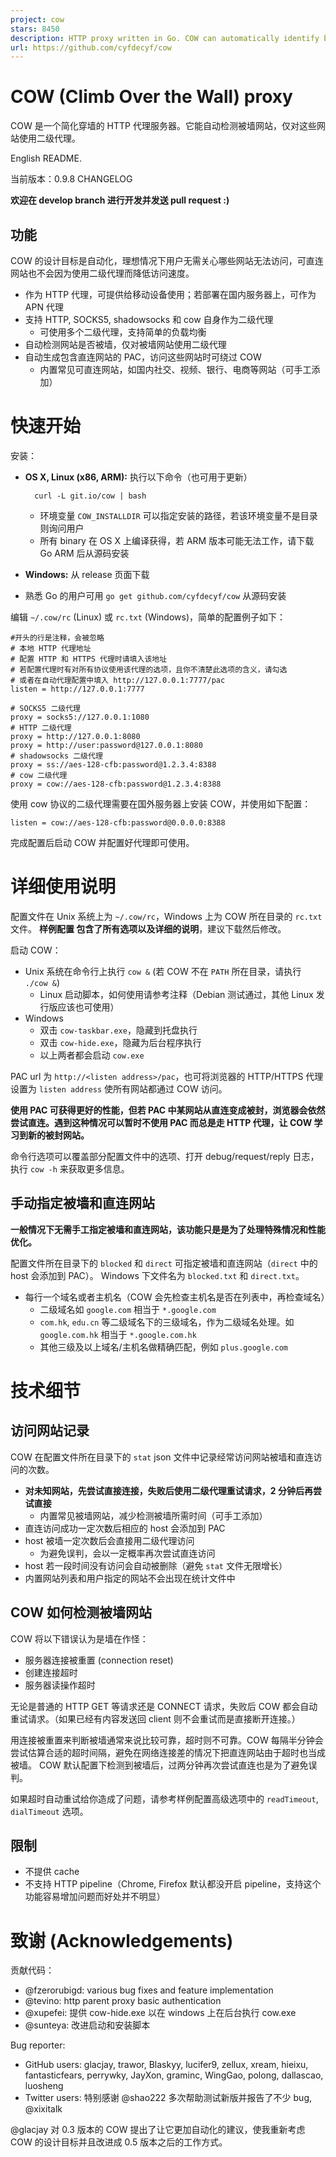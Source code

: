 ```yaml
---
project: cow
stars: 8450
description: HTTP proxy written in Go. COW can automatically identify blocked sites and use parent proxies to access.
url: https://github.com/cyfdecyf/cow
---
```


COW (Climb Over the Wall) proxy
===============================

COW 是一个简化穿墙的 HTTP 代理服务器。它能自动检测被墙网站，仅对这些网站使用二级代理。

English README.

当前版本：0.9.8 CHANGELOG

**欢迎在 develop branch 进行开发并发送 pull request :)**

功能
--

COW 的设计目标是自动化，理想情况下用户无需关心哪些网站无法访问，可直连网站也不会因为使用二级代理而降低访问速度。

-   作为 HTTP 代理，可提供给移动设备使用；若部署在国内服务器上，可作为 APN 代理
-   支持 HTTP, SOCKS5, shadowsocks 和 cow 自身作为二级代理
    -   可使用多个二级代理，支持简单的负载均衡
-   自动检测网站是否被墙，仅对被墙网站使用二级代理
-   自动生成包含直连网站的 PAC，访问这些网站时可绕过 COW
    -   内置常见可直连网站，如国内社交、视频、银行、电商等网站（可手工添加）

快速开始
====

安装：

-   **OS X, Linux (x86, ARM):** 执行以下命令（也可用于更新）
    
    ```
      curl -L git.io/cow | bash
    ```
    
    -   环境变量 `COW_INSTALLDIR` 可以指定安装的路径，若该环境变量不是目录则询问用户
    -   所有 binary 在 OS X 上编译获得，若 ARM 版本可能无法工作，请下载 Go ARM 后从源码安装
-   **Windows:** 从 release 页面下载
    
-   熟悉 Go 的用户可用 `go get github.com/cyfdecyf/cow` 从源码安装
    

编辑 `~/.cow/rc` (Linux) 或 `rc.txt` (Windows)，简单的配置例子如下：

```
#开头的行是注释，会被忽略
# 本地 HTTP 代理地址
# 配置 HTTP 和 HTTPS 代理时请填入该地址
# 若配置代理时有对所有协议使用该代理的选项，且你不清楚此选项的含义，请勾选
# 或者在自动代理配置中填入 http://127.0.0.1:7777/pac
listen = http://127.0.0.1:7777

# SOCKS5 二级代理
proxy = socks5://127.0.0.1:1080
# HTTP 二级代理
proxy = http://127.0.0.1:8080
proxy = http://user:password@127.0.0.1:8080
# shadowsocks 二级代理
proxy = ss://aes-128-cfb:password@1.2.3.4:8388
# cow 二级代理
proxy = cow://aes-128-cfb:password@1.2.3.4:8388
```

使用 cow 协议的二级代理需要在国外服务器上安装 COW，并使用如下配置：

```
listen = cow://aes-128-cfb:password@0.0.0.0:8388
```

完成配置后启动 COW 并配置好代理即可使用。

详细使用说明
======

配置文件在 Unix 系统上为 `~/.cow/rc`，Windows 上为 COW 所在目录的 `rc.txt` 文件。 **样例配置 包含了所有选项以及详细的说明**，建议下载然后修改。

启动 COW：

-   Unix 系统在命令行上执行 `cow &` (若 COW 不在 `PATH` 所在目录，请执行 `./cow &`)
    -   Linux 启动脚本，如何使用请参考注释（Debian 测试通过，其他 Linux 发行版应该也可使用）
-   Windows
    -   双击 `cow-taskbar.exe`，隐藏到托盘执行
    -   双击 `cow-hide.exe`，隐藏为后台程序执行
    -   以上两者都会启动 `cow.exe`

PAC url 为 `http://<listen address>/pac`，也可将浏览器的 HTTP/HTTPS 代理设置为 `listen address` 使所有网站都通过 COW 访问。

**使用 PAC 可获得更好的性能，但若 PAC 中某网站从直连变成被封，浏览器会依然尝试直连。遇到这种情况可以暂时不使用 PAC 而总是走 HTTP 代理，让 COW 学习到新的被封网站。**

命令行选项可以覆盖部分配置文件中的选项、打开 debug/request/reply 日志，执行 `cow -h` 来获取更多信息。

手动指定被墙和直连网站
-----------

**一般情况下无需手工指定被墙和直连网站，该功能只是是为了处理特殊情况和性能优化。**

配置文件所在目录下的 `blocked` 和 `direct` 可指定被墙和直连网站（`direct` 中的 host 会添加到 PAC）。 Windows 下文件名为 `blocked.txt` 和 `direct.txt`。

-   每行一个域名或者主机名（COW 会先检查主机名是否在列表中，再检查域名）
    -   二级域名如 `google.com` 相当于 `*.google.com`
    -   `com.hk`, `edu.cn` 等二级域名下的三级域名，作为二级域名处理。如 `google.com.hk` 相当于 `*.google.com.hk`
    -   其他三级及以上域名/主机名做精确匹配，例如 `plus.google.com`

技术细节
====

访问网站记录
------

COW 在配置文件所在目录下的 `stat` json 文件中记录经常访问网站被墙和直连访问的次数。

-   **对未知网站，先尝试直接连接，失败后使用二级代理重试请求，2 分钟后再尝试直接**
    -   内置常见被墙网站，减少检测被墙所需时间（可手工添加）
-   直连访问成功一定次数后相应的 host 会添加到 PAC
-   host 被墙一定次数后会直接用二级代理访问
    -   为避免误判，会以一定概率再次尝试直连访问
-   host 若一段时间没有访问会自动被删除（避免 `stat` 文件无限增长）
-   内置网站列表和用户指定的网站不会出现在统计文件中

COW 如何检测被墙网站
------------

COW 将以下错误认为是墙在作怪：

-   服务器连接被重置 (connection reset)
-   创建连接超时
-   服务器读操作超时

无论是普通的 HTTP GET 等请求还是 CONNECT 请求，失败后 COW 都会自动重试请求。（如果已经有内容发送回 client 则不会重试而是直接断开连接。）

用连接被重置来判断被墙通常来说比较可靠，超时则不可靠。COW 每隔半分钟会尝试估算合适的超时间隔，避免在网络连接差的情况下把直连网站由于超时也当成被墙。 COW 默认配置下检测到被墙后，过两分钟再次尝试直连也是为了避免误判。

如果超时自动重试给你造成了问题，请参考样例配置高级选项中的 `readTimeout`, `dialTimeout` 选项。

限制
--

-   不提供 cache
-   不支持 HTTP pipeline（Chrome, Firefox 默认都没开启 pipeline，支持这个功能容易增加问题而好处并不明显）

致谢 (Acknowledgements)
=====================

贡献代码：

-   @fzerorubigd: various bug fixes and feature implementation
-   @tevino: http parent proxy basic authentication
-   @xupefei: 提供 cow-hide.exe 以在 windows 上在后台执行 cow.exe
-   @sunteya: 改进启动和安装脚本

Bug reporter:

-   GitHub users: glacjay, trawor, Blaskyy, lucifer9, zellux, xream, hieixu, fantasticfears, perrywky, JayXon, graminc, WingGao, polong, dallascao, luosheng
-   Twitter users: 特别感谢 @shao222 多次帮助测试新版并报告了不少 bug, @xixitalk

@glacjay 对 0.3 版本的 COW 提出了让它更加自动化的建议，使我重新考虑 COW 的设计目标并且改进成 0.5 版本之后的工作方式。
